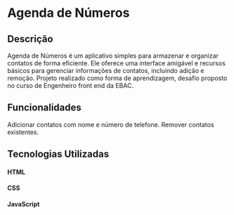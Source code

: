 # Agenda de Números

## Descrição
Agenda de Números é um aplicativo simples para armazenar e organizar contatos de forma eficiente. Ele oferece uma interface amigável e recursos básicos para gerenciar informações de contatos, incluindo adição e remoção.
Projeto realizado como forma de aprendizagem, desafio proposto no curso de Engenheiro front end da EBAC.

## Funcionalidades
Adicionar contatos com nome e número de telefone.
Remover contatos existentes.

## Tecnologias Utilizadas
#### HTML
#### CSS
#### JavaScript
